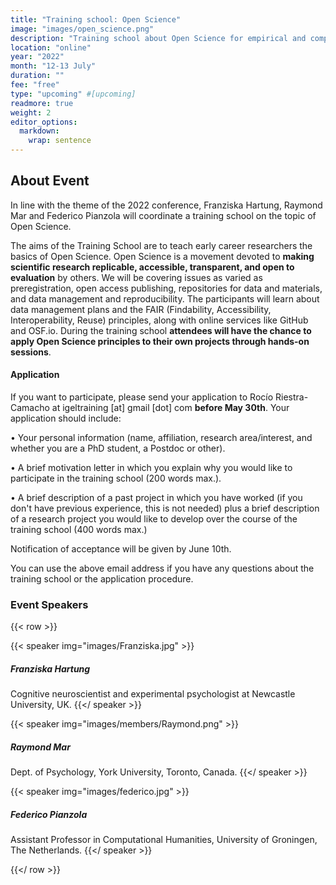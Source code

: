 ```yaml
---
title: "Training school: Open Science"
image: "images/open_science.png"
description: "Training school about Open Science for empirical and computational studies of literature and readers"
location: "online"
year: "2022"
month: "12-13 July"
duration: ""
fee: "free"
type: "upcoming" #[upcoming]
readmore: true
weight: 2
editor_options: 
  markdown: 
    wrap: sentence
---
```


## About Event

In line with the theme of the 2022 conference, Franziska Hartung, Raymond Mar and Federico Pianzola will coordinate a training school on the topic of Open Science.

The aims of the Training School are to teach early career researchers the basics of Open Science.
Open Science is a movement devoted to **making scientific research replicable, accessible, transparent, and open to evaluation** by others.
We will be covering issues as varied as preregistration, open access publishing, repositories for data and materials, and data management and reproducibility.
The participants will learn about data management plans and the FAIR (Findability, Accessibility, Interoperability, Reuse) principles, along with online services like GitHub and OSF.io.
During the training school **attendees will have the chance to apply Open Science principles to their own projects through hands-on sessions**.

#### Application

If you want to participate, please send your application to Rocío Riestra-Camacho at igeltraining \[at\] gmail \[dot\] com **before May 30th**.
Your application should include:

• Your personal information (name, affiliation, research area/interest, and whether you are a PhD student, a Postdoc or other).

• A brief motivation letter in which you explain why you would like to participate in the training school (200 words max.).

• A brief description of a past project in which you have worked (if you don't have previous experience, this is not needed) plus a brief description of a research project you would like to develop over the course of the training school (400 words max.)

Notification of acceptance will be given by June 10th.

You can use the above email address if you have any questions about the training school or the application procedure.

### Event Speakers

{{< row >}}

{{< speaker img="images/Franziska.jpg" >}}
##### Franziska Hartung
Cognitive neuroscientist and experimental psychologist at Newcastle University, UK.
{{</ speaker >}}

{{< speaker img="images/members/Raymond.png" >}}
##### Raymond Mar
Dept. of Psychology, York University, Toronto, Canada.
{{</ speaker >}}

{{< speaker img="images/federico.jpg" >}}
##### Federico Pianzola
Assistant Professor in Computational Humanities, University of Groningen, The Netherlands.
{{</ speaker >}}

{{</ row >}}
